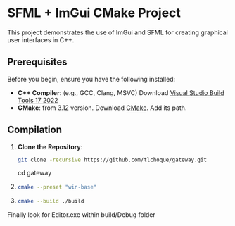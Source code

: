 
# **SFML + ImGui** CMake Project

This project demonstrates the use of ImGui and SFML for creating graphical user interfaces in C++.

## Prerequisites

Before you begin, ensure you have the following installed:

- **C++ Compiler**: (e.g., GCC, Clang, MSVC) 
   Download [Visual Studio Build Tools 17 2022][1]
- **CMake**: from 3.12 version.
   Download [CMake](https://cmake.org/download/). Add its path. 

## Compilation

1. **Clone the Repository**:
   ```bash
   git clone -recursive https://github.com/tlchoque/gateway.git 
   ```
   cd gateway

2. ```bash
   cmake --preset "win-base"
   ```

3. ```bash
   cmake --build ./build
   ```
Finally look for Editor.exe within build/Debug folder

 
[1]: https://aka.ms/vs/17/release/vs_BuildTools.exe 
